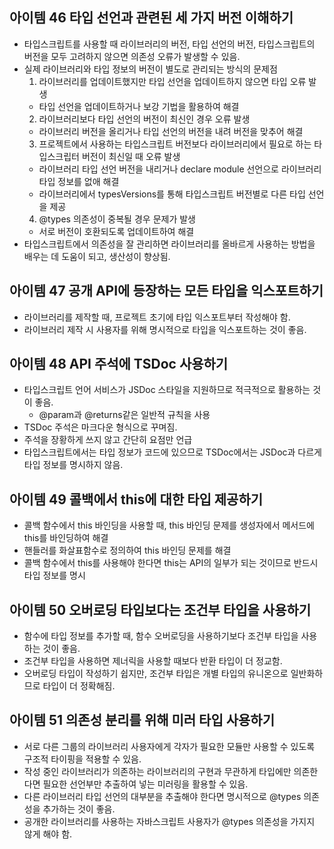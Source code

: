 ## 아이템 46 타입 선언과 관련된 세 가지 버전 이해하기

- 타입스크립트를 사용할 때 라이브러리의 버전, 타입 선언의 버전, 타입스크립트의 버전을 모두 고려하지 않으면 의존성 오류가 발생할 수 있음.
- 실제 라이브러리와 타입 정보의 버전이 별도로 관리되는 방식의 문제점
  1. 라이브러리를 업데이트했지만 타입 선언을 업데이트하지 않으면 타입 오류 발생
  - 타입 선언을 업데이트하거나 보강 기법을 활용하여 해결
  2. 라이브러리보다 타입 선언의 버전이 최신인 경우 오류 발생
  - 라이브러리 버전을 올리거나 타입 선언의 버전을 내려 버전을 맞추어 해결
  3. 프로젝트에서 사용하는 타입스크립트 버전보다 라이브러리에서 필요로 하는 타입스크립터 버전이 최신일 때 오류 발생
  - 라이브러리 타입 선언 버전을 내리거나 declare module 선언으로 라이브러리 타입 정보를 없애 해결
  - 라이브러리에서 typesVersions를 통해 타입스크립트 버전별로 다른 타입 선언을 제공
  4. @types 의존성이 중복될 경우 문제가 발생
  - 서로 버전이 호환되도록 업데이트하여 해결
- 타입스크립트에서 의존성을 잘 관리하면 라이브러리를 올바르게 사용하는 방법을 배우는 데 도움이 되고, 생산성이 향상됨.

## 아이템 47 공개 API에 등장하는 모든 타입을 익스포트하기

- 라이브러리를 제작할 때, 프로젝트 초기에 타입 익스포트부터 작성해야 함.
- 라이브러리 제작 시 사용자를 위해 명시적으로 타입을 익스포트하는 것이 좋음.

## 아이템 48 API 주석에 TSDoc 사용하기

- 타입스크립트 언어 서비스가 JSDoc 스타일을 지원하므로 적극적으로 활용하는 것이 좋음.
  - @param과 @returns같은 일반적 규칙을 사용
- TSDoc 주석은 마크다운 형식으로 꾸며짐.
- 주석을 장황하게 쓰지 않고 간단히 요점만 언급
- 타입스크립트에서는 타입 정보가 코드에 있으므로 TSDoc에서는 JSDoc과 다르게 타입 정보를 명시하지 않음.

## 아이템 49 콜백에서 this에 대한 타입 제공하기

- 콜백 함수에서 this 바인딩을 사용할 때, this 바인딩 문제를 생성자에서 메서드에 this를 바인딩하여 해결
- 핸들러를 화살표함수로 정의하여 this 바인딩 문제를 해결
- 콜백 함수에서 this를 사용해야 한다면 this는 API의 일부가 되는 것이므로 반드시 타입 정보를 명시

## 아이템 50 오버로딩 타입보다는 조건부 타입을 사용하기

- 함수에 타입 정보를 추가할 때, 함수 오버로딩을 사용하기보다 조건부 타입을 사용하는 것이 좋음.
- 조건부 타입을 사용하면 제너릭을 사용할 때보다 반환 타입이 더 정교함.
- 오버로딩 타입이 작성하기 쉽지만, 조건부 타입은 개별 타입의 유니온으로 일반화하므로 타입이 더 정확해짐.

## 아이템 51 의존성 분리를 위해 미러 타입 사용하기

- 서로 다른 그룹의 라이브러리 사용자에게 각자가 필요한 모듈만 사용할 수 있도록 구조적 타이핑을 적용할 수 있음.
- 작성 중인 라이브러리가 의존하는 라이브러리의 구현과 무관하게 타입에만 의존한다면 필요한 선언부만 추출하여 넣는 미러링을 활용할 수 있음.
- 다른 라이브러리 타입 선언의 대부분을 추출해야 한다면 명시적으로 @types 의존성을 추가하는 것이 좋음.
- 공개한 라이브러리를 사용하는 자바스크립트 사용자가 @types 의존성을 가지지 않게 해야 함.

